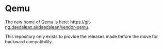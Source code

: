 # Qemu

The new home of Qemu is here: https://git-ng.daedalean.ai/daedalean/vendor-qemu.

This repository only exists to provide the releases made before the move for backward compatibility.
